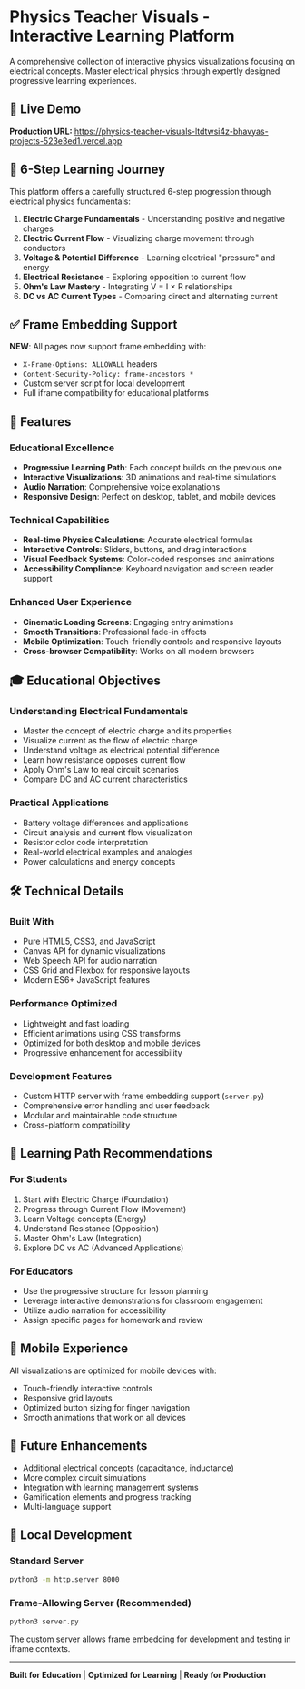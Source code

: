 # Physics Teacher Visuals - Interactive Learning Platform

A comprehensive collection of interactive physics visualizations focusing on electrical concepts. Master electrical physics through expertly designed progressive learning experiences.

## 🚀 Live Demo

**Production URL:** https://physics-teacher-visuals-ltdtwsi4z-bhavyas-projects-523e3ed1.vercel.app

## 🎯 6-Step Learning Journey

This platform offers a carefully structured 6-step progression through electrical physics fundamentals:

1. **Electric Charge Fundamentals** - Understanding positive and negative charges
2. **Electric Current Flow** - Visualizing charge movement through conductors  
3. **Voltage & Potential Difference** - Learning electrical "pressure" and energy
4. **Electrical Resistance** - Exploring opposition to current flow
5. **Ohm's Law Mastery** - Integrating V = I × R relationships
6. **DC vs AC Current Types** - Comparing direct and alternating current

## ✅ Frame Embedding Support

**NEW**: All pages now support frame embedding with:
- `X-Frame-Options: ALLOWALL` headers
- `Content-Security-Policy: frame-ancestors *` 
- Custom server script for local development
- Full iframe compatibility for educational platforms

## 🌟 Features

### Educational Excellence
- **Progressive Learning Path**: Each concept builds on the previous one
- **Interactive Visualizations**: 3D animations and real-time simulations
- **Audio Narration**: Comprehensive voice explanations
- **Responsive Design**: Perfect on desktop, tablet, and mobile devices

### Technical Capabilities
- **Real-time Physics Calculations**: Accurate electrical formulas
- **Interactive Controls**: Sliders, buttons, and drag interactions
- **Visual Feedback Systems**: Color-coded responses and animations
- **Accessibility Compliance**: Keyboard navigation and screen reader support

### Enhanced User Experience  
- **Cinematic Loading Screens**: Engaging entry animations
- **Smooth Transitions**: Professional fade-in effects
- **Mobile Optimization**: Touch-friendly controls and responsive layouts
- **Cross-browser Compatibility**: Works on all modern browsers

## 🎓 Educational Objectives

### Understanding Electrical Fundamentals
- Master the concept of electric charge and its properties
- Visualize current as the flow of electric charge
- Understand voltage as electrical potential difference
- Learn how resistance opposes current flow
- Apply Ohm's Law to real circuit scenarios
- Compare DC and AC current characteristics

### Practical Applications
- Battery voltage differences and applications
- Circuit analysis and current flow visualization  
- Resistor color code interpretation
- Real-world electrical examples and analogies
- Power calculations and energy concepts

## 🛠️ Technical Details

### Built With
- Pure HTML5, CSS3, and JavaScript
- Canvas API for dynamic visualizations
- Web Speech API for audio narration
- CSS Grid and Flexbox for responsive layouts
- Modern ES6+ JavaScript features

### Performance Optimized
- Lightweight and fast loading
- Efficient animations using CSS transforms
- Optimized for both desktop and mobile devices
- Progressive enhancement for accessibility

### Development Features
- Custom HTTP server with frame embedding support (`server.py`)
- Comprehensive error handling and user feedback
- Modular and maintainable code structure
- Cross-platform compatibility

## 🎯 Learning Path Recommendations

### For Students
1. Start with Electric Charge (Foundation)
2. Progress through Current Flow (Movement)  
3. Learn Voltage concepts (Energy)
4. Understand Resistance (Opposition)
5. Master Ohm's Law (Integration)
6. Explore DC vs AC (Advanced Applications)

### For Educators
- Use the progressive structure for lesson planning
- Leverage interactive demonstrations for classroom engagement
- Utilize audio narration for accessibility
- Assign specific pages for homework and review

## 📱 Mobile Experience

All visualizations are optimized for mobile devices with:
- Touch-friendly interactive controls
- Responsive grid layouts
- Optimized button sizing for finger navigation
- Smooth animations that work on all devices

## 🚀 Future Enhancements

- Additional electrical concepts (capacitance, inductance)
- More complex circuit simulations
- Integration with learning management systems
- Gamification elements and progress tracking
- Multi-language support

## 🔧 Local Development

### Standard Server
```bash
python3 -m http.server 8000
```

### Frame-Allowing Server (Recommended)
```bash
python3 server.py
```

The custom server allows frame embedding for development and testing in iframe contexts.

---

**Built for Education** | **Optimized for Learning** | **Ready for Production** 